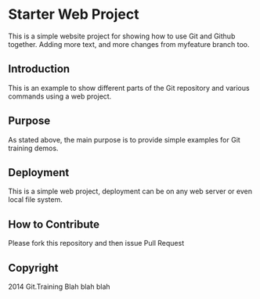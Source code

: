 # Starter Web Project

This is a simple website project for showing how to use Git and Github together.
Adding more text, and more changes from myfeature branch too.

## Introduction

This is an example to show different parts of the Git repository and various commands using a web project.

## Purpose

As stated above, the main purpose is to provide simple examples for Git training demos.

## Deployment

This is a simple web project, deployment can be on any web server or even local file system.

## How to Contribute

Please fork this repository and then issue Pull Request

## Copyright

2014 Git.Training
Blah blah blah